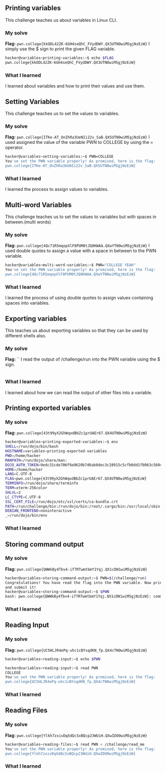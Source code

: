 ## Printing variables
This challenge teaches us about variables in Linux CLI.
### My solve                                                           
**Flag:** `pwn.college{kkODL42ZK-6GH4seQhC_FVydDWY.QX3UTN0wiM5gjNzEzW}`
I simply use the $ sign to print the given FLAG variable. 
```bash
hacker@variables~printing-variables:~$ echo $FLAG
pwn.college{kkODL42ZK-6GH4seQhC_FVydDWY.QX3UTN0wiM5gjNzEzW}
```
### What I learned
I learned about variables and how to print their values and use them.


## Setting Variables
This challenge teaches us to set the values to variables.
### My solve
**Flag:** `pwn.college{ITKe-AT_OnZhRa3UeNIi22v_SaB.QX5UTN0wiM5gjNzEzW}`
I used assigned the value of the variable PWN to COLLEGE by using the = operator.
```bash
hacker@variables~setting-variables:~$ PWN=COLLEGE
You've set the PWN variable properly! As promised, here is the flag:
pwn.college{ITKe-AT_OnZhRa3UeNIi22v_SaB.QX5UTN0wiM5gjNzEzW}
```
### What I learned
I learned the process to assign values to variables.


## Multi-word Variables
This challenge teaches us to set the values to variables but with spaces in between.(multi words)
### My solve
**Flag:** `pwn.college{4Qc71R5mqopXlF8PUM0tJQ8KWAA.QXwYTN0wiM5gjNzEzW}`
I used double quotes to assign a value with a space in between to the PWN variable.
```bash
hacker@variables~multi-word-variables:~$ PWN="COLLEGE YEAH"
You've set the PWN variable properly! As promised, here is the flag:
pwn.college{4Qc71R5mqopXlF8PUM0tJQ8KWAA.QXwYTN0wiM5gjNzEzW}
```
### What I learned
I learned the process of using double quotes to assign values containing spaces into variables.


## Exporting variables
This teaches us about exporting variables so that they can be used by different shells also.
### My solve
**Flag:** ``
I read the output of /challenge/run into the PWN variable using the $ sign.
```bash

```
### What I learned
I learned about how we can read the output of other files into a variable.


## Printing exported variables
### My solve
**Flag:** `pwn.college{43t99yX2GhWqodBbZc1prUAEr67.QX4UTN0wiM5gjNzEzW}`
```bash
hacker@variables~printing-exported-variables:~$ env
SHELL=/run/dojo/bin/bash
HOSTNAME=variables~printing-exported-variables
PWD=/home/hacker
MANPATH=/run/dojo/share/man:
DOJO_AUTH_TOKEN=9edc31cde706f9a9620b7d6ab8dec3c28915c5cfb0dd1f8063c560c949ed873b
HOME=/home/hacker
LANG=C.UTF-8
FLAG=pwn.college{43t99yX2GhWqodBbZc1prUAEr67.QX4UTN0wiM5gjNzEzW}
TERMINFO=/run/dojo/share/terminfo
TERM=xterm-256color
SHLVL=2
LC_CTYPE=C.UTF-8
SSL_CERT_FILE=/run/dojo/etc/ssl/certs/ca-bundle.crt
PATH=/run/challenge/bin:/run/dojo/bin:/root/.cargo/bin:/usr/local/sbin:/usr/local/bin:/usr/sbin:/usr/bin:/sbin:/bin
DEBIAN_FRONTEND=noninteractive
_=/run/dojo/bin/env
```
### What I learned

## Storing command output
### My solve
**Flag:** `pwn.college{QWWkBy4Tbv4-if7RTwmtbmY1Yqj.QX1cDN1wiM5gjNzEzW}`
```bash
hacker@variables~storing-command-output:~$ PWN=$(/challenge/run)
Congratulations! You have read the flag into the PWN variable. Now print it out
and submit it!
hacker@variables~storing-command-output:~$ $PWN
bash: pwn.college{QWWkBy4Tbv4-if7RTwmtbmY1Yqj.QX1cDN1wiM5gjNzEzW}: command not found
```
### What I learned



## Reading Input
### My solve
**Flag:** `pwn.college{UC5HLJR4ePq-uhc1cBYsqdKN_fp.QX4cTN0wiM5gjNzEzW}`
```bash
hacker@variables~reading-input:~$ echo $PWN

hacker@variables~reading-input:~$ read PWN
COLLEGE
You've set the PWN variable properly! As promised, here is the flag:
pwn.college{UC5HLJR4ePq-uhc1cBYsqdKN_fp.QX4cTN0wiM5gjNzEzW}
```
### What I learned

## Reading Files
### My solve
**Flag:** `pwn.college{Ylkh7zxivDqXdQcSxBQcp23WUiH.QXwIDO0wiM5gjNzEzW}`
```bash
hacker@variables~reading-files:~$ read PWN < /challenge/read_me
You've set the PWN variable properly! As promised, here is the flag:
pwn.college{Ylkh7zxivDqXdQcSxBQcp23WUiH.QXwIDO0wiM5gjNzEzW}
```
### What I learned









